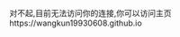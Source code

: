 <html>
  <head></head>
  <body>
对不起,目前无法访问你的连接,你可以访问主页https://wangkun19930608.github.io
    </body>
</html>
